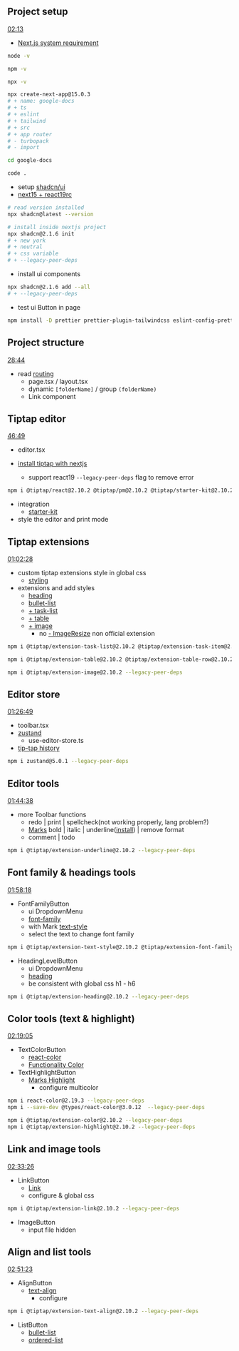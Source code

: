 ## Project setup

[02:13](https://www.youtube.com/watch?v=gq2bbDmSokU&t=133s)

- [Next.js system requirement](https://nextjs.org/docs/app/getting-started/installation#system-requirements)

```zsh
node -v

npm -v

npx -v

npx create-next-app@15.0.3
# + name: google-docs
# + ts
# + eslint
# + tailwind
# + src
# + app router
# - turbopack
# - import

cd google-docs

code .
```

- setup [shadcn/ui](https://ui.shadcn.com/docs/installation/next)
- [next15 + react19rc](https://ui.shadcn.com/docs/react-19)

```zsh
# read version installed
npx shadcn@latest --version

# install inside nextjs project
npx shadcn@2.1.6 init
# + new york
# + neutral
# + css variable
# + --legacy-peer-deps
```

- install ui components

```zsh
npx shadcn@2.1.6 add --all
# + --legacy-peer-deps
```

- test ui Button in page

```zsh
npm install -D prettier prettier-plugin-tailwindcss eslint-config-prettier --legacy-peer-deps
```
## Project structure 

[28:44](https://www.youtube.com/watch?v=gq2bbDmSokU&t=1724s)  

- read [routing](https://nextjs.org/docs/app/building-your-application/routing)
  - page.tsx / layout.tsx
  - dynamic `[folderName]` / group `(folderName)`
  - Link component

## Tiptap editor

[46:49](https://www.youtube.com/watch?v=gq2bbDmSokU&t=2809s)

- editor.tsx

- [install tiptap with nextjs](https://tiptap.dev/docs/editor/getting-started/install/nextjs)
  - support react19 `--legacy-peer-deps` flag to remove error

```zsh
npm i @tiptap/react@2.10.2 @tiptap/pm@2.10.2 @tiptap/starter-kit@2.10.2 --legacy-peer-deps
```

- integration
  - [starter-kit](https://tiptap.dev/docs/editor/extensions/functionality/starterkit)
- style the editor and print mode

## Tiptap extensions

[01:02:28](https://www.youtube.com/watch?v=gq2bbDmSokU&t=3748s)  

- custom tiptap extensions style in global css
  - [styling](https://tiptap.dev/docs/editor/getting-started/style-editor)
- extensions and add styles
  - [heading](https://tiptap.dev/docs/editor/extensions/nodes/heading)
  - [bullet-list](https://tiptap.dev/docs/editor/extensions/nodes/bullet-list)
  - [+ task-list](https://tiptap.dev/docs/editor/extensions/nodes/task-list)
  - [+ table](https://tiptap.dev/docs/editor/extensions/nodes/table)
  - [+ image](https://tiptap.dev/docs/editor/extensions/nodes/image)
    - no [- ImageResize](https://www.npmjs.com/package/tiptap-extension-resize-image) non official extension

```zsh
npm i @tiptap/extension-task-list@2.10.2 @tiptap/extension-task-item@2.10.2 --legacy-peer-deps

npm i @tiptap/extension-table@2.10.2 @tiptap/extension-table-row@2.10.2 @tiptap/extension-table-header@2.10.2 @tiptap/extension-table-cell@2.10.2 --legacy-peer-deps

npm i @tiptap/extension-image@2.10.2 --legacy-peer-deps
```

## Editor store

[01:26:49](https://www.youtube.com/watch?v=gq2bbDmSokU&t=5209s)  

- toolbar.tsx
- [zustand](https://zustand-demo.pmnd.rs/)
  - use-editor-store.ts
- [tip-tap history](https://tiptap.dev/docs/collaboration/documents/history)

```zsh
npm i zustand@5.0.1 --legacy-peer-deps
```

## Editor tools

[01:44:38](https://www.youtube.com/watch?v=gq2bbDmSokU&t=6278s) 

- more Toolbar functions
  - redo | print | spellcheck(not working properly, lang problem?)
  - [Marks](https://tiptap.dev/docs/editor/extensions/marks) bold | italic | underline([install](https://tiptap.dev/docs/editor/extensions/marks/underline)) | remove format
  - comment | todo 

```zsh
npm i @tiptap/extension-underline@2.10.2 --legacy-peer-deps
```

## Font family & headings tools

[01:58:18](https://www.youtube.com/watch?v=gq2bbDmSokU&t=7098s) 

- FontFamilyButton 
  - ui DropdownMenu
  - [font-family](https://tiptap.dev/docs/editor/extensions/functionality/fontfamily) 
  - with Mark [text-style](https://tiptap.dev/docs/editor/extensions/marks/text-style)
  - select the text to change font family

```zsh
npm i @tiptap/extension-text-style@2.10.2 @tiptap/extension-font-family@2.10.2 --legacy-peer-deps
```

- HeadingLevelButton
  - ui DropdownMenu
  - [heading](https://tiptap.dev/docs/editor/extensions/nodes/heading)
  - be consistent with global css h1 - h6

```zsh
npm i @tiptap/extension-heading@2.10.2 --legacy-peer-deps
```

## Color tools (text & highlight)

[02:19:05](https://www.youtube.com/watch?v=gq2bbDmSokU&t=8345s) 

- TextColorButton
  - [react-color](https://casesandberg.github.io/react-color/)
  - [Functionality Color](https://tiptap.dev/docs/editor/extensions/functionality/color)
- TextHighlightButton 
  - [Marks Highlight](https://tiptap.dev/docs/editor/extensions/marks/highlight)
    - configure multicolor

```zsh
npm i react-color@2.19.3 --legacy-peer-deps
npm i --save-dev @types/react-color@3.0.12  --legacy-peer-deps

npm i @tiptap/extension-color@2.10.2 --legacy-peer-deps
npm i @tiptap/extension-highlight@2.10.2 --legacy-peer-deps
```

## Link and image tools

[02:33:26](https://www.youtube.com/watch?v=gq2bbDmSokU&t=9206s) 

- LinkButton
  - [Link](https://tiptap.dev/docs/editor/extensions/marks/link)
  - configure & global css

```zsh
npm i @tiptap/extension-link@2.10.2 --legacy-peer-deps
```

- ImageButton
  - input file hidden

## Align and list tools

[02:51:23](https://www.youtube.com/watch?v=gq2bbDmSokU&t=10283s) 

- AlignButton
  - [text-align](https://tiptap.dev/docs/editor/extensions/functionality/textalign)
    - configure

```zsh
npm i @tiptap/extension-text-align@2.10.2 --legacy-peer-deps
```

- ListButton
  - [bullet-list](https://tiptap.dev/docs/editor/extensions/nodes/bullet-list)
  - [ordered-list](https://tiptap.dev/docs/editor/extensions/nodes/ordered-list)
